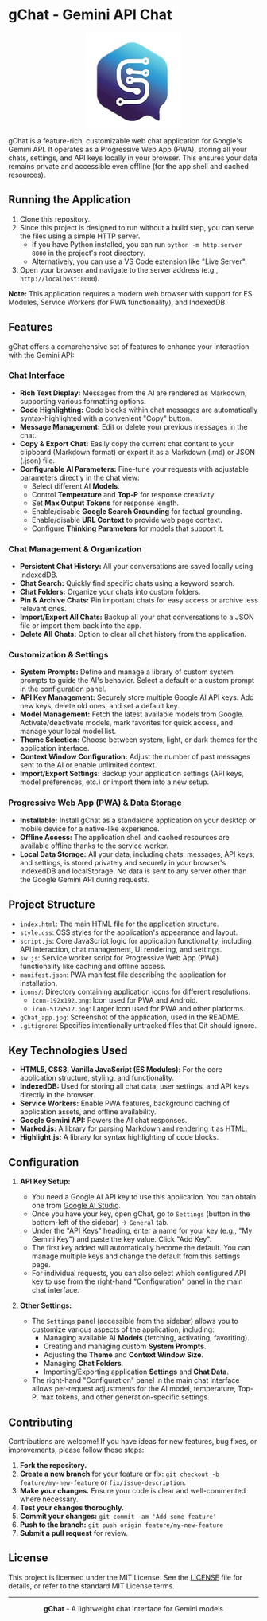 # gChat - Gemini API Chat

<div align="center">

[![gChat](/icons/icon-192x192.png)](/icons/icon-192x192.png)

</div>

gChat is a feature-rich, customizable web chat application for Google's Gemini API. It operates as a Progressive Web App (PWA), storing all your chats, settings, and API keys locally in your browser. This ensures your data remains private and accessible even offline (for the app shell and cached resources).

## Running the Application

1.  Clone this repository.
2.  Since this project is designed to run without a build step, you can serve the files using a simple HTTP server.
    *   If you have Python installed, you can run `python -m http.server 8000` in the project's root directory.
    *   Alternatively, you can use a VS Code extension like "Live Server".
3.  Open your browser and navigate to the server address (e.g., `http://localhost:8000`).

**Note:** This application requires a modern web browser with support for ES Modules, Service Workers (for PWA functionality), and IndexedDB.

## Features

gChat offers a comprehensive set of features to enhance your interaction with the Gemini API:

### Chat Interface
*   **Rich Text Display:** Messages from the AI are rendered as Markdown, supporting various formatting options.
*   **Code Highlighting:** Code blocks within chat messages are automatically syntax-highlighted with a convenient "Copy" button.
*   **Message Management:** Edit or delete your previous messages in the chat.
*   **Copy & Export Chat:** Easily copy the current chat content to your clipboard (Markdown format) or export it as a Markdown (.md) or JSON (.json) file.
*   **Configurable AI Parameters:** Fine-tune your requests with adjustable parameters directly in the chat view:
    *   Select different AI **Models**.
    *   Control **Temperature** and **Top-P** for response creativity.
    *   Set **Max Output Tokens** for response length.
    *   Enable/disable **Google Search Grounding** for factual grounding.
    *   Enable/disable **URL Context** to provide web page context.
    *   Configure **Thinking Parameters** for models that support it.

### Chat Management & Organization
*   **Persistent Chat History:** All your conversations are saved locally using IndexedDB.
*   **Chat Search:** Quickly find specific chats using a keyword search.
*   **Chat Folders:** Organize your chats into custom folders.
*   **Pin & Archive Chats:** Pin important chats for easy access or archive less relevant ones.
*   **Import/Export All Chats:** Backup all your chat conversations to a JSON file or import them back into the app.
*   **Delete All Chats:** Option to clear all chat history from the application.

### Customization & Settings
*   **System Prompts:** Define and manage a library of custom system prompts to guide the AI's behavior. Select a default or a custom prompt in the configuration panel.
*   **API Key Management:** Securely store multiple Google AI API keys. Add new keys, delete old ones, and set a default key.
*   **Model Management:** Fetch the latest available models from Google. Activate/deactivate models, mark favorites for quick access, and manage your local model list.
*   **Theme Selection:** Choose between system, light, or dark themes for the application interface.
*   **Context Window Configuration:** Adjust the number of past messages sent to the AI or enable unlimited context.
*   **Import/Export Settings:** Backup your application settings (API keys, model preferences, etc.) or import them into a new setup.

### Progressive Web App (PWA) & Data Storage
*   **Installable:** Install gChat as a standalone application on your desktop or mobile device for a native-like experience.
*   **Offline Access:** The application shell and cached resources are available offline thanks to the service worker.
*   **Local Data Storage:** All your data, including chats, messages, API keys, and settings, is stored privately and securely in your browser's IndexedDB and localStorage. No data is sent to any server other than the Google Gemini API during requests.

## Project Structure

*   `index.html`: The main HTML file for the application structure.
*   `style.css`: CSS styles for the application's appearance and layout.
*   `script.js`: Core JavaScript logic for application functionality, including API interaction, chat management, UI rendering, and settings.
*   `sw.js`: Service worker script for Progressive Web App (PWA) functionality like caching and offline access.
*   `manifest.json`: PWA manifest file describing the application for installation.
*   `icons/`: Directory containing application icons for different resolutions.
    *   `icon-192x192.png`: Icon used for PWA and Android.
    *   `icon-512x512.png`: Larger icon used for PWA and other platforms.
*   `gChat_app.jpg`: Screenshot of the application, used in the README.
*   `.gitignore`: Specifies intentionally untracked files that Git should ignore.

## Key Technologies Used

*   **HTML5, CSS3, Vanilla JavaScript (ES Modules):** For the core application structure, styling, and functionality.
*   **IndexedDB:** Used for storing all chat data, user settings, and API keys directly in the browser.
*   **Service Workers:** Enable PWA features, background caching of application assets, and offline availability.
*   **Google Gemini API:** Powers the AI chat responses.
*   **Marked.js:** A library for parsing Markdown and rendering it as HTML.
*   **Highlight.js:** A library for syntax highlighting of code blocks.

## Configuration

1.  **API Key Setup:**
    *   You need a Google AI API key to use this application. You can obtain one from [Google AI Studio](https://aistudio.google.com/app/apikey).
    *   Once you have your key, open gChat, go to `Settings` (button in the bottom-left of the sidebar) -> `General` tab.
    *   Under the "API Keys" heading, enter a name for your key (e.g., "My Gemini Key") and paste the key value. Click "Add Key".
    *   The first key added will automatically become the default. You can manage multiple keys and change the default from this settings page.
    *   For individual requests, you can also select which configured API key to use from the right-hand "Configuration" panel in the main chat interface.

2.  **Other Settings:**
    *   The `Settings` panel (accessible from the sidebar) allows you to customize various aspects of the application, including:
        *   Managing available AI **Models** (fetching, activating, favoriting).
        *   Creating and managing custom **System Prompts**.
        *   Adjusting the **Theme** and **Context Window Size**.
        *   Managing **Chat Folders**.
        *   Importing/Exporting application **Settings** and **Chat Data**.
    *   The right-hand "Configuration" panel in the main chat interface allows per-request adjustments for the AI model, temperature, Top-P, max tokens, and other generation-specific settings.

## Contributing

Contributions are welcome! If you have ideas for new features, bug fixes, or improvements, please follow these steps:

1.  **Fork the repository.**
2.  **Create a new branch** for your feature or fix: `git checkout -b feature/my-new-feature` or `fix/issue-description`.
3.  **Make your changes.** Ensure your code is clear and well-commented where necessary.
4.  **Test your changes thoroughly.**
5.  **Commit your changes:** `git commit -am 'Add some feature'`
6.  **Push to the branch:** `git push origin feature/my-new-feature`
7.  **Submit a pull request** for review.

## License

This project is licensed under the MIT License. See the [LICENSE](LICENSE) file for details, or refer to the standard MIT License terms.

---

<div align="center">

**gChat** - A lightweight chat interface for Gemini models

</div>

